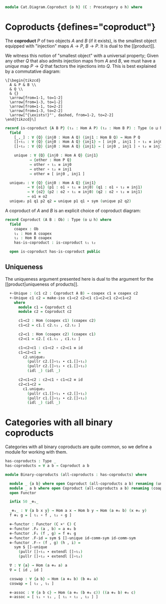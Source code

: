 <!--
```agda
open import Cat.Instances.Product
open import Cat.Prelude
```
-->

```agda
module Cat.Diagram.Coproduct {o h} (C : Precategory o h) where
```

<!--
```agda
open import Cat.Reasoning C
private variable
  A B : Ob
```
-->

# Coproducts {defines="coproduct"}

The **coproduct** $P$ of two objects $A$ and $B$ (if it exists), is the
smallest object equipped with "injection" maps $A \to P$, $B \to P$.  It
is dual to the [[product]].

We witness this notion of "smallest object" with a universal property;
Given any other $Q$ that also admits injection maps from $A$ and $B$,
we must have a *unique* map $P \to Q$ that factors the injections into
$Q$. This is best explained by a commutative diagram:

~~~{.quiver}
\[\begin{tikzcd}
  A & P & B \\
  & Q \\
  & {}
  \arrow[from=1-1, to=1-2]
  \arrow[from=1-3, to=1-2]
  \arrow[from=1-1, to=2-2]
  \arrow[from=1-3, to=2-2]
  \arrow["{\exists!}"', dashed, from=1-2, to=2-2]
\end{tikzcd}\]
~~~

```agda
record is-coproduct {A B P} (ι₁ : Hom A P) (ι₂ : Hom B P) : Type (o ⊔ h) where
  field
    [_,_] : ∀ {Q} (inj0 : Hom A Q) (inj1 : Hom B Q) → Hom P Q
    []∘ι₁ : ∀ {Q} {inj0 : Hom A Q} {inj1} → [ inj0 , inj1 ] ∘ ι₁ ≡ inj0
    []∘ι₂ : ∀ {Q} {inj0 : Hom A Q} {inj1} → [ inj0 , inj1 ] ∘ ι₂ ≡ inj1

    unique : ∀ {Q} {inj0 : Hom A Q} {inj1}
           → {other : Hom P Q}
           → other ∘ ι₁ ≡ inj0
           → other ∘ ι₂ ≡ inj1
           → other ≡ [ inj0 , inj1 ]

  unique₂ : ∀ {Q} {inj0 : Hom A Q} {inj1}
          → ∀ {o1} (p1 : o1 ∘ ι₁ ≡ inj0) (q1 : o1 ∘ ι₂ ≡ inj1)
          → ∀ {o2} (p2 : o2 ∘ ι₁ ≡ inj0) (q2 : o2 ∘ ι₂ ≡ inj1)
          → o1 ≡ o2
  unique₂ p1 q1 p2 q2 = unique p1 q1 ∙ sym (unique p2 q2)
```

A coproduct of $A$ and $B$ is an explicit choice of coproduct diagram:

```agda
record Coproduct (A B : Ob) : Type (o ⊔ h) where
  field
    coapex : Ob
    ι₁ : Hom A coapex
    ι₂ : Hom B coapex
    has-is-coproduct : is-coproduct ι₁ ι₂

  open is-coproduct has-is-coproduct public
```

## Uniqueness

The uniqueness argument presented here is dual to the argument
for the [[product|uniqueness of products]].

<!--
```agda
module _ where
  open Coproduct
```
-->

```agda
  +-Unique : (c1 c2 : Coproduct A B) → coapex c1 ≅ coapex c2
  +-Unique c1 c2 = make-iso c1→c2 c2→c1 c1→c2→c1 c2→c1→c2
    where
      module c1 = Coproduct c1
      module c2 = Coproduct c2

      c1→c2 : Hom (coapex c1) (coapex c2)
      c1→c2 = c1.[ c2.ι₁ , c2.ι₂ ]

      c2→c1 : Hom (coapex c2) (coapex c1)
      c2→c1 = c2.[ c1.ι₁ , c1.ι₂ ]
```

```agda
      c1→c2→c1 : c1→c2 ∘ c2→c1 ≡ id
      c1→c2→c1 =
        c2.unique₂
          (pullr c2.[]∘ι₁ ∙ c1.[]∘ι₁)
          (pullr c2.[]∘ι₂ ∙ c1.[]∘ι₂)
          (idl _) (idl _)

      c2→c1→c2 : c2→c1 ∘ c1→c2 ≡ id
      c2→c1→c2 =
        c1.unique₂
          (pullr c1.[]∘ι₁ ∙ c2.[]∘ι₁)
          (pullr c1.[]∘ι₂ ∙ c2.[]∘ι₂)
          (idl _) (idl _)
```

# Categories with all binary coproducts

Categories with all binary coproducts are quite common, so we define
a module for working with them.

```agda
has-coproducts : Type _
has-coproducts = ∀ a b → Coproduct a b

module Binary-coproducts (all-coproducts : has-coproducts) where

  module _ {a b} where open Coproduct (all-coproducts a b) renaming (unique to []-unique) hiding (coapex) public
  module _ a b where open Coproduct (all-coproducts a b) renaming (coapex to infixr 7 _⊕₀_) using () public
  open Functor

  infix 50 _⊕₁_

  _⊕₁_ : ∀ {a b x y} → Hom a x → Hom b y → Hom (a ⊕₀ b) (x ⊕₀ y)
  f ⊕₁ g = [ ι₁ ∘ f , ι₂ ∘ g ]

  ⊕-functor : Functor (C ×ᶜ C) C
  ⊕-functor .F₀ (a , b) = a ⊕₀ b
  ⊕-functor .F₁ (f , g) = f ⊕₁ g
  ⊕-functor .F-id = sym $ []-unique id-comm-sym id-comm-sym
  ⊕-functor .F-∘ (f , g) (h , i) =
    sym $ []-unique
      (pullr []∘ι₁ ∙ extendl []∘ι₁)
      (pullr []∘ι₂ ∙ extendl []∘ι₂)

  ∇ : ∀ {a} → Hom (a ⊕₀ a) a
  ∇ = [ id , id ]

  coswap : ∀ {a b} → Hom (a ⊕₀ b) (b ⊕₀ a)
  coswap = [ ι₂ , ι₁ ]

  ⊕-assoc : ∀ {a b c} → Hom (a ⊕₀ (b ⊕₀ c)) ((a ⊕₀ b) ⊕₀ c)
  ⊕-assoc = [ ι₁ ∘ ι₁ , [ ι₁ ∘ ι₂ , ι₂ ] ]
```

<!--
```agda
  ∇-natural : is-natural-transformation (⊕-functor F∘ Cat⟨ Id , Id ⟩) Id λ _ → ∇
  ∇-natural x y f = unique₂
    (pullr []∘ι₁ ∙ cancell []∘ι₁) (pullr []∘ι₂ ∙ cancell []∘ι₂)
    (cancelr []∘ι₁) (cancelr []∘ι₂)

  ∇-coswap : ∀ {a} → ∇ ∘ coswap ≡ ∇ {a}
  ∇-coswap = []-unique (pullr []∘ι₁ ∙ []∘ι₂) (pullr []∘ι₂ ∙ []∘ι₁)

  ∇-assoc : ∀ {a} → ∇ {a} ∘ (∇ {a} ⊕₁ id) ∘ ⊕-assoc ≡ ∇ ∘ (id ⊕₁ ∇)
  ∇-assoc = unique₂
    (pullr (pullr []∘ι₁) ∙ (refl⟩∘⟨ pulll []∘ι₁) ∙ pulll (pulll []∘ι₁) ∙ pullr []∘ι₁)
    (pullr (pullr []∘ι₂) ∙ []-unique
      (pullr (pullr []∘ι₁) ∙ extend-inner []∘ι₁ ∙ cancell []∘ι₁ ∙ []∘ι₂)
      (pullr (pullr []∘ι₂) ∙ (refl⟩∘⟨ []∘ι₂) ∙ cancell []∘ι₂))
    (pullr []∘ι₁ ∙ pulll []∘ι₁)
    (pullr []∘ι₂ ∙ cancell []∘ι₂)
```
-->
